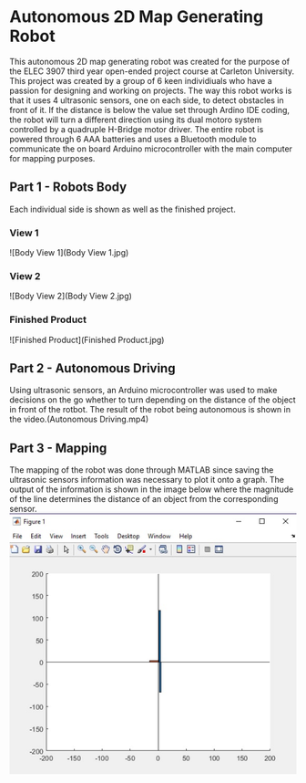 # Autonomous 2D Map Generating Robot
This autonomous 2D map generating robot was created for the purpose of the ELEC 3907 third year open-ended project course at Carleton University. This project was created by a group of 6 keen individiuals who have a passion for designing and working on projects. The way this robot works is that it uses 4 ultrasonic sensors, one on each side, to detect obstacles in front of it. If the distance is below the value set through Ardino IDE coding, the robot will turn a different direction using its dual motoro system controlled by a quadruple H-Bridge motor driver. The entire robot is powered through 6 AAA batteries and uses a Bluetooth module to communicate the on board Arduino microcontroller with the main computer for mapping purposes. 

## Part 1 - Robots Body
Each individual side is shown as well as the finished project.
### View 1
![Body View 1](Body View 1.jpg)
### View 2
![Body View 2](Body View 2.jpg)
### Finished Product
![Finished Product](Finished Product.jpg)

## Part 2 - Autonomous Driving 
Using ultrasonic sensors, an Arduino microcontroller was used to make decisions on the go whether to turn depending on the distance of the object in front of the rotbot. The result of the robot being autonomous is shown in the video.(Autonomous Driving.mp4)

## Part 3 - Mapping 
The mapping of the robot was done through MATLAB since saving the ultrasonic sensors information was necessary to plot it onto a graph. The output of the information is shown in the image below where the magnitude of the line determines the distance of an object from the corresponding sensor. 
![Mapping](Mapping.jpg)
